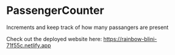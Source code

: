 # PassengerCounter
 Increments and keep track of how many passangers are present

 Check out the deployed website here:
https://rainbow-blini-71f55c.netlify.app
